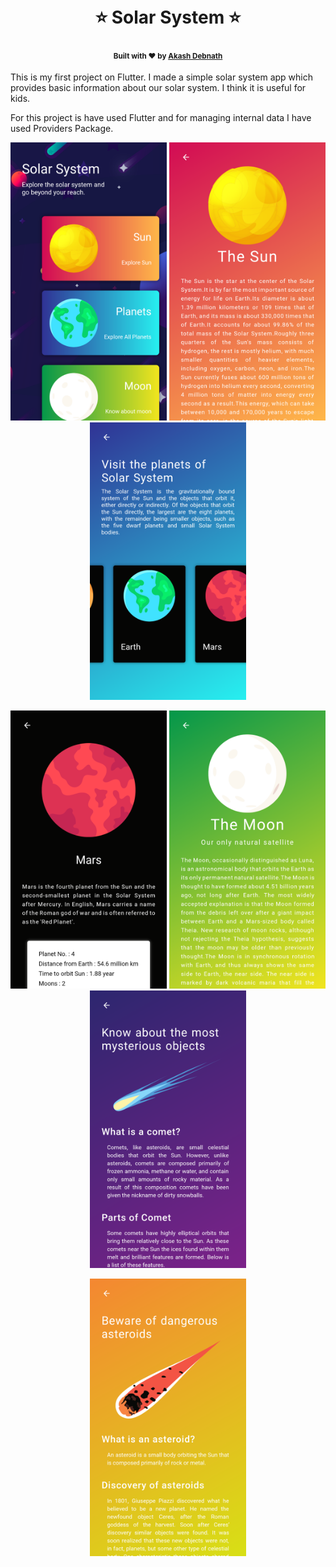 <h1 align="center">
  <br>⭐ Solar System ⭐<br> 
</h1>
<h4 align="center">
  <sub>Built with ❤︎ by
  <a href="https://github.com/noobcoder17">Akash Debnath</a>
</h4>
This is my first project on Flutter. I made a simple solar system app which provides basic information about our solar system. I think it is useful for kids.
 
For this project is have used Flutter and for managing internal data I have used Providers Package.


<p align='center'>
  <img src="./images/home.png" width="250" />
  <img src="./images/sun.png" width="250" />
  <img src="./images/planets.png" width="250" /> 
</p>
<p align='center'>
  <img src="./images/planet_details.png" width="250" />
  <img src="./images/moon.png" width="250" />
  <img src="./images/comet.png" width="250" /> 
</p>
<p align='center'>
  <img src="./images/asteroid.png" width="250" />
</p>
